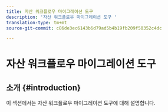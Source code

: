 ```yaml
---
title: 자산 워크플로우 마이그레이션 도구
description: '자산 워크플로우 마이그레이션 도구 '
translation-type: tm+mt
source-git-commit: c86de3ec6143b6d79ad5b4b19fb209f50352c4dc

---
```



# 자산 워크플로우 마이그레이션 도구

## 소개 {#introduction}

이 섹션에서는 자산 워크플로우 마이그레이션 도구에 대해 설명합니다.
